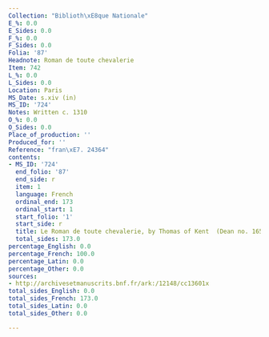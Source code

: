 ```yaml
---
Collection: "Biblioth\xE8que Nationale"
E_%: 0.0
E_Sides: 0.0
F_%: 0.0
F_Sides: 0.0
Folia: '87'
Headnote: Roman de toute chevalerie
Item: 742
L_%: 0.0
L_Sides: 0.0
Location: Paris
MS_Date: s.xiv (in)
MS_ID: '724'
Notes: Written c. 1310
O_%: 0.0
O_Sides: 0.0
Place_of_production: ''
Produced_for: ''
Reference: "fran\xE7. 24364"
contents:
- MS_ID: '724'
  end_folio: '87'
  end_side: r
  item: 1
  language: French
  ordinal_end: 173
  ordinal_start: 1
  start_folio: '1'
  start_side: r
  title: Le Roman de toute chevalerie, by Thomas of Kent  (Dean no. 165)
  total_sides: 173.0
percentage_English: 0.0
percentage_French: 100.0
percentage_Latin: 0.0
percentage_Other: 0.0
sources:
- http://archivesetmanuscrits.bnf.fr/ark:/12148/cc13601x
total_sides_English: 0.0
total_sides_French: 173.0
total_sides_Latin: 0.0
total_sides_Other: 0.0

---
```

